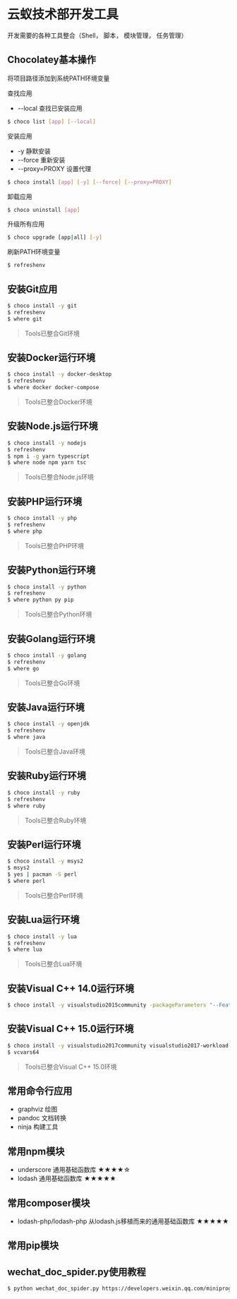 # 云蚁技术部开发工具

开发需要的各种工具整合（Shell， 脚本， 模块管理， 任务管理）

## Chocolatey基本操作

将项目路径添加到系统PATH环境变量

查找应用

* --local 查找已安装应用

```bash
$ choco list [app] [--local]
```

安装应用

* -y 静默安装
* --force 重新安装
* --proxy=PROXY 设置代理

```bash
$ choco install [app] [-y] [--force] [--proxy=PROXY]
```

卸载应用

```bash
$ choco uninstall [app]
```

升级所有应用

```bash
$ choco upgrade [app|all] [-y]
```

刷新PATH环境变量

```bash
$ refreshenv
```

## 安装**Git**应用

```bash
$ choco install -y git
$ refreshenv
$ where git
```

> Tools已整合Git环境

## 安装**Docker**运行环境

```bash
$ choco install -y docker-desktop
$ refreshenv
$ where docker docker-compose
```

> Tools已整合Docker环境

## 安装**Node.js**运行环境

```bash
$ choco install -y nodejs
$ refreshenv
$ npm i -g yarn typescript
$ where node npm yarn tsc
```

> Tools已整合Node.js环境

## 安装**PHP**运行环境

```bash
$ choco install -y php
$ refreshenv
$ where php
```

> Tools已整合PHP环境

## 安装**Python**运行环境

```bash
$ choco install -y python
$ refreshenv
$ where python py pip
```

> Tools已整合Python环境

## 安装**Golang**运行环境

```bash
$ choco install -y golang
$ refreshenv
$ where go
```

> Tools已整合Go环境

## 安装**Java**运行环境

```bash
$ choco install -y openjdk
$ refreshenv
$ where java
```

> Tools已整合Java环境

## 安装**Ruby**运行环境

```bash
$ choco install -y ruby
$ refreshenv
$ where ruby
```

> Tools已整合Ruby环境

## 安装**Perl**运行环境

```bash
$ choco install -y msys2
$ msys2
$ yes | pacman -S perl
$ where perl
```

> Tools已整合Perl环境

## 安装**Lua**运行环境

```bash
$ choco install -y lua
$ refreshenv
$ where lua
```

> Tools已整合Lua环境

## 安装**Visual C\+\+ 14.0**运行环境

```bash
$ choco install -y visualstudio2015community -packageParameters "--Features NativeLanguageSupport_VCV1"
```

## 安装**Visual C\+\+ 15.0**运行环境

```bash
$ choco install -y visualstudio2017community visualstudio2017-workload-nativedesktop
$ vcvars64
```

> Tools已整合Visual C++ 15.0环境

## 常用命令行应用

* graphviz 绘图
* pandoc 文档转换
* ninja 构建工具

## 常用npm模块

* underscore 通用基础函数库 ★★★★☆
* lodash 通用基础函数库 ★★★★★

## 常用composer模块

* lodash-php/lodash-php 从lodash.js移植而来的通用基础函数库 ★★★★★

## 常用pip模块


## wechat_doc_spider.py使用教程

```bash
$ python wechat_doc_spider.py https://developers.weixin.qq.com/miniprogram/dev/api-backend/ ./doc/backend
```
